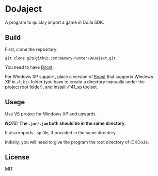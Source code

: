 # DoJaject
A program to quickly import a game in DoJa SDK.

## Build
First, clone the repository:

```git clone git@github.com:memory-hunter/DoJaject.git```

You need to have [Boost](https://www.boost.org).

For Windows XP support, place a version of [Boost](https://www.boost.org) that supports Windows XP in `/libs/` folder (you have to create a directory manually under the project root folder), and install v141_xp toolset.

## Usage

Use VS project for Windows XP and upwards.

***NOTE:*** **The `.jar/.jam` both should be in the same directory.**

It also imports `.sp` file, if provided in the same directory.

Initially, you will need to give the program the root directory of iDKDoJa.

## License
[MIT](https://choosealicense.com/licenses/mit/)
